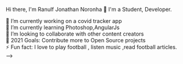 Hi there, I'm Ranulf Jonathan Noronha 👋
I'm a Student, Developer.



🔭 I’m currently working on a covid tracker app  
🌱 I’m currently learning Photoshop,AngularJs  
👯 I’m looking to collaborate with other content creators  
🥅 2021 Goals: Contribute more to Open Source projects  
⚡ Fun fact: I love to play football , listen music ,read football articles.  
-->

